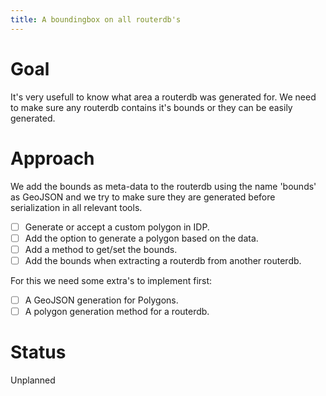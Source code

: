 ```yaml
---
title: A boundingbox on all routerdb's
---
```


# Goal

It's very usefull to know what area a routerdb was generated for. We need to make sure any routerdb contains it's bounds or they can be easily generated.

# Approach

We add the bounds as meta-data to the routerdb using the name 'bounds' as GeoJSON and we try to make sure they are generated before serialization in all relevant tools.

- [ ] Generate or accept a custom polygon in IDP.
- [ ] Add the option to generate a polygon based on the data.
- [ ] Add a method to get/set the bounds.
- [ ] Add the bounds when extracting a routerdb from another routerdb.

For this we need some extra's to implement first:

- [ ] A GeoJSON generation for Polygons.
- [ ] A polygon generation method for a routerdb.

# Status

Unplanned
